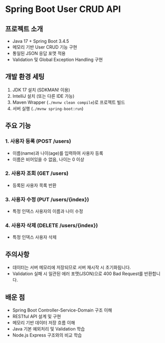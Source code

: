 # Spring Boot User CRUD API

## 프로젝트 소개
- Java 17 + Spring Boot 3.4.5
- 메모리 기반 User CRUD 기능 구현
- 통일된 JSON 응답 포맷 적용
- Validation 및 Global Exception Handling 구현

## 개발 환경 세팅
1. JDK 17 설치 (SDKMAN! 이용)
2. IntelliJ 설치 (또는 다른 IDE 가능)
3. Maven Wrapper (`./mvnw clean compile`)로 프로젝트 빌드
4. 서버 실행 (`./mvnw spring-boot:run`)

## 주요 기능
### 1. 사용자 등록 (POST /users)
- 이름(name)과 나이(age)를 입력하여 사용자 등록
- 이름은 비어있을 수 없음, 나이는 0 이상

### 2. 사용자 조회 (GET /users)
- 등록된 사용자 목록 반환

### 3. 사용자 수정 (PUT /users/{index})
- 특정 인덱스 사용자의 이름과 나이 수정

### 4. 사용자 삭제 (DELETE /users/{index})
- 특정 인덱스 사용자 삭제

## 주의사항
- 데이터는 서버 메모리에 저장되므로 서버 재시작 시 초기화됩니다.
- Validation 실패 시 일관된 에러 포맷(JSON)으로 400 Bad Request를 반환합니다.

## 배운 점
- Spring Boot Controller-Service-Domain 구조 이해
- RESTful API 설계 및 구현
- 메모리 기반 데이터 저장 흐름 이해
- Java 기본 예외처리 및 Validation 학습
- Node.js Express 구조와의 비교 학습
